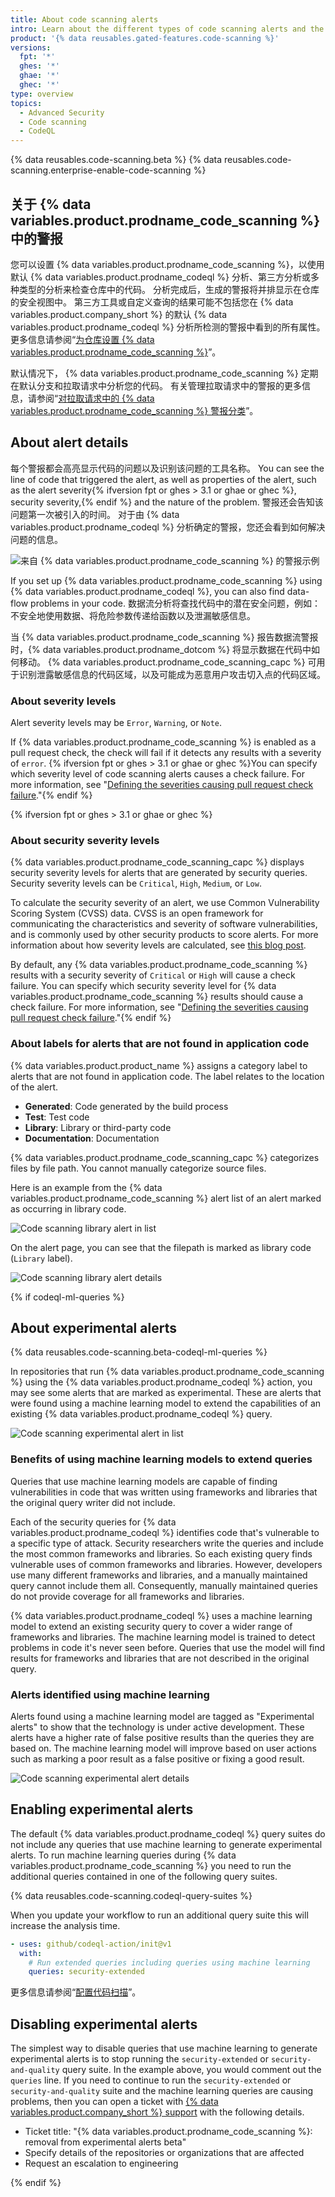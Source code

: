 ```yaml
---
title: About code scanning alerts
intro: Learn about the different types of code scanning alerts and the information that helps you understand the problem each alert highlights.
product: '{% data reusables.gated-features.code-scanning %}'
versions:
  fpt: '*'
  ghes: '*'
  ghae: '*'
  ghec: '*'
type: overview
topics:
  - Advanced Security
  - Code scanning
  - CodeQL
---
```


{% data reusables.code-scanning.beta %}
{% data reusables.code-scanning.enterprise-enable-code-scanning %}

## 关于 {% data variables.product.prodname_code_scanning %} 中的警报

您可以设置 {% data variables.product.prodname_code_scanning %}，以使用默认 {% data variables.product.prodname_codeql %} 分析、第三方分析或多种类型的分析来检查仓库中的代码。 分析完成后，生成的警报将并排显示在仓库的安全视图中。 第三方工具或自定义查询的结果可能不包括您在 {% data variables.product.company_short %} 的默认 {% data variables.product.prodname_codeql %} 分析所检测的警报中看到的所有属性。 更多信息请参阅“[为仓库设置 {% data variables.product.prodname_code_scanning %}](/code-security/secure-coding/setting-up-code-scanning-for-a-repository)”。

默认情况下， {% data variables.product.prodname_code_scanning %} 定期在默认分支和拉取请求中分析您的代码。 有关管理拉取请求中的警报的更多信息，请参阅“[对拉取请求中的 {% data variables.product.prodname_code_scanning %} 警报分类](/code-security/secure-coding/triaging-code-scanning-alerts-in-pull-requests)”。

## About alert details

每个警报都会高亮显示代码的问题以及识别该问题的工具名称。 You can see the line of code that triggered the alert, as well as properties of the alert, such as the alert severity{% ifversion fpt or ghes > 3.1 or ghae or ghec %}, security severity,{% endif %} and the nature of the problem. 警报还会告知该问题第一次被引入的时间。 对于由 {% data variables.product.prodname_codeql %} 分析确定的警报，您还会看到如何解决问题的信息。

![来自 {% data variables.product.prodname_code_scanning %} 的警报示例](/assets/images/help/repository/code-scanning-alert.png)

If you set up {% data variables.product.prodname_code_scanning %} using {% data variables.product.prodname_codeql %}, you can also find data-flow problems in your code. 数据流分析将查找代码中的潜在安全问题，例如：不安全地使用数据、将危险参数传递给函数以及泄漏敏感信息。

当 {% data variables.product.prodname_code_scanning %} 报告数据流警报时，{% data variables.product.prodname_dotcom %} 将显示数据在代码中如何移动。 {% data variables.product.prodname_code_scanning_capc %} 可用于识别泄露敏感信息的代码区域，以及可能成为恶意用户攻击切入点的代码区域。

### About severity levels

Alert severity levels may be `Error`, `Warning`, or `Note`.

If {% data variables.product.prodname_code_scanning %} is enabled as a pull request check, the check will fail if it detects any results with a severity of `error`. {% ifversion fpt or ghes > 3.1 or ghae or ghec %}You can specify which severity level of code scanning alerts causes a check failure. For more information, see "[Defining the severities causing pull request check failure](/code-security/secure-coding/configuring-code-scanning#defining-the-severities-causing-pull-request-check-failure)."{% endif %}

{% ifversion fpt or ghes > 3.1 or ghae or ghec %}
### About security severity levels

{% data variables.product.prodname_code_scanning_capc %} displays security severity levels for alerts that are generated by security queries. Security severity levels can be `Critical`, `High`, `Medium`, or `Low`.

To calculate the security severity of an alert, we use Common Vulnerability Scoring System (CVSS) data. CVSS is an open framework for communicating the characteristics and severity of software vulnerabilities, and is commonly used by other security products to score alerts. For more information about how severity levels are calculated, see [this blog post](https://github.blog/changelog/2021-07-19-codeql-code-scanning-new-severity-levels-for-security-alerts/).

By default, any {% data variables.product.prodname_code_scanning %} results with a security severity of `Critical` or `High` will cause a check failure. You can specify which security severity level for {% data variables.product.prodname_code_scanning %} results should cause a check failure. For more information, see "[Defining the severities causing pull request check failure](/code-security/secure-coding/automatically-scanning-your-code-for-vulnerabilities-and-errors/configuring-code-scanning#defining-the-severities-causing-pull-request-check-failure)."{% endif %}

### About labels for alerts that are not found in application code

{% data variables.product.product_name %} assigns a category label to alerts that are not found in application code. The label relates to the location of the alert.

- **Generated**: Code generated by the build process
- **Test**: Test code
- **Library**: Library or third-party code
- **Documentation**: Documentation

{% data variables.product.prodname_code_scanning_capc %} categorizes files by file path. You cannot manually categorize source files.

Here is an example from the {% data variables.product.prodname_code_scanning %} alert list of an alert marked as occurring in library code.

![Code scanning library alert in list](/assets/images/help/repository/code-scanning-library-alert-index.png)

On the alert page, you can see that the filepath is marked as library code (`Library` label).

![Code scanning library alert details](/assets/images/help/repository/code-scanning-library-alert-show.png)

{% if codeql-ml-queries %}

## About experimental alerts

{% data reusables.code-scanning.beta-codeql-ml-queries %}

In repositories that run {% data variables.product.prodname_code_scanning %} using the {% data variables.product.prodname_codeql %} action, you may see some alerts that are marked as experimental. These are alerts that were found using a machine learning model to extend the capabilities of an existing {% data variables.product.prodname_codeql %} query.

![Code scanning experimental alert in list](/assets/images/help/repository/code-scanning-experimental-alert-list.png)

### Benefits of using machine learning models to extend queries

Queries that use machine learning models are capable of finding vulnerabilities in code that was written using frameworks and libraries that the original query writer did not include.

Each of the security queries for {% data variables.product.prodname_codeql %} identifies code that's vulnerable to a specific type of attack. Security researchers write the queries and include the most common frameworks and libraries. So each existing query finds vulnerable uses of common frameworks and libraries. However, developers use many different frameworks and libraries, and a manually maintained query cannot include them all. Consequently, manually maintained queries do not provide coverage for all frameworks and libraries.

{% data variables.product.prodname_codeql %} uses a machine learning model to extend an existing security query to cover a wider range of frameworks and libraries. The machine learning model is trained to detect problems in code it's never seen before. Queries that use the model will find results for frameworks and libraries that are not described in the original query.

### Alerts identified using machine learning

Alerts found using a machine learning model are tagged as "Experimental alerts" to show that the technology is under active development. These alerts have a higher rate of false positive results than the queries they are based on. The machine learning model will improve based on user actions such as marking a poor result as a false positive or fixing a good result.

![Code scanning experimental alert details](/assets/images/help/repository/code-scanning-experimental-alert-show.png)

## Enabling experimental alerts

The default {% data variables.product.prodname_codeql %} query suites do not include any queries that use machine learning to generate experimental alerts. To run machine learning queries during {% data variables.product.prodname_code_scanning %} you need to run the additional queries contained in one of the following query suites.

{% data reusables.code-scanning.codeql-query-suites %}

When you update your workflow to run an additional query suite this will increase the analysis time.

``` yaml
- uses: github/codeql-action/init@v1
  with:
    # Run extended queries including queries using machine learning
    queries: security-extended
```

更多信息请参阅“[配置代码扫描](/code-security/code-scanning/automatically-scanning-your-code-for-vulnerabilities-and-errors/configuring-code-scanning#using-queries-in-ql-packs)”。

## Disabling experimental alerts

The simplest way to disable queries that use machine learning to generate experimental alerts is to stop running the `security-extended` or `security-and-quality` query suite. In the example above, you would comment out the `queries` line. If you need to continue to run the `security-extended` or `security-and-quality` suite and the machine learning queries are causing problems, then you can open a ticket with [{% data variables.product.company_short %} support](https://support.github.com/contact) with the following details.

- Ticket title: "{% data variables.product.prodname_code_scanning %}: removal from experimental alerts beta"
- Specify details of the repositories or organizations that are affected
- Request an escalation to engineering

{% endif %}
